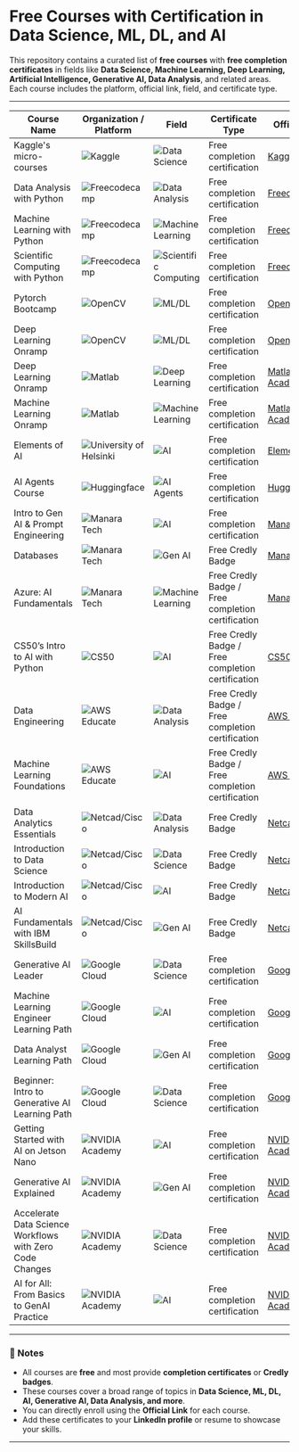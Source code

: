 # Free Courses with Certification in Data Science, ML, DL, and AI

This repository contains a curated list of **free courses** with **free completion certificates** in fields like **Data Science, Machine Learning, Deep Learning, Artificial Intelligence, Generative AI, Data Analysis**, and related areas. Each course includes the platform, official link, field, and certificate type.

---

| Course Name | Organization / Platform | Field | Certificate Type | Official Link |
|------------|------------------------|-------|-----------------|---------------|
| Kaggle's micro-courses | ![Kaggle](https://img.shields.io/badge/Kaggle-100%25-blue) | ![Data Science](https://img.shields.io/badge/Field-ML%2FDL%2FData%20Science-blueviolet) | Free completion certification | [Kaggle Learn](https://www.kaggle.com/learn) |
| Data Analysis with Python | ![Freecodecamp](https://img.shields.io/badge/Freecodecamp-100%25-green) | ![Data Analysis](https://img.shields.io/badge/Field-Data%20Analysis-orange) | Free completion certification | [Freecodecamp](https://www.freecodecamp.org/learn/data-analysis-with-python) |
| Machine Learning with Python | ![Freecodecamp](https://img.shields.io/badge/Freecodecamp-100%25-green) | ![Machine Learning](https://img.shields.io/badge/Field-Machine%20Learning%2FDeep%20Learning-blue) | Free completion certification | [Freecodecamp](https://www.freecodecamp.org/learn/machine-learning-with-python) |
| Scientific Computing with Python | ![Freecodecamp](https://img.shields.io/badge/Freecodecamp-100%25-green) | ![Scientific Computing](https://img.shields.io/badge/Field-Scientific%20Computing-lightgrey) | Free completion certification | [Freecodecamp](https://www.freecodecamp.org/learn/scientific-computing-with-python) |
| Pytorch Bootcamp | ![OpenCV](https://img.shields.io/badge/OpenCV-100%25-red) | ![ML/DL](https://img.shields.io/badge/Field-Machine%20Learning%2FDeep%20Learning-blue) | Free completion certification | [OpenCV](https://opencv.org/university/free-pytorch-course/?utm_source=opcvu&utm_medium=menu&utm_campaign=ptbc) |
| Deep Learning Onramp | ![OpenCV](https://img.shields.io/badge/OpenCV-100%25-red) | ![ML/DL](https://img.shields.io/badge/Field-Machine%20Learning%2FDeep%20Learning-blue) | Free completion certification | [OpenCV](https://opencv.org/university/free-tensorflow-keras-course/?utm_source=opcvu&utm_medium=menu&utm_campaign=tbc) |
| Deep Learning Onramp | ![Matlab](https://img.shields.io/badge/Matlab-100%25-orange) | ![Deep Learning](https://img.shields.io/badge/Field-Deep%20Learning-blueviolet) | Free completion certification | [Matlab Academy](https://matlabacademy.mathworks.com/details/deep-learning-onramp/deeplearning) |
| Machine Learning Onramp | ![Matlab](https://img.shields.io/badge/Matlab-100%25-orange) | ![Machine Learning](https://img.shields.io/badge/Field-Machine%20Learning-blue) | Free completion certification | [Matlab Academy](https://matlabacademy.mathworks.com/details/machine-learning-onramp/machinelearning) |
| Elements of AI | ![University of Helsinki](https://img.shields.io/badge/University%20of%20Helsinki-100%25-blue) | ![AI](https://img.shields.io/badge/Field-AI%2FML%2FDL-lightblue) | Free completion certification | [Elements of AI](https://course.elementsofai.com) |
| AI Agents Course | ![Huggingface](https://img.shields.io/badge/Huggingface-100%25-yellow) | ![AI Agents](https://img.shields.io/badge/Field-AI%20Agents-lightgreen) | Free completion certification | [Huggingface](https://huggingface.co/learn/agents-course/unit0/introduction) |
| Intro to Gen AI & Prompt Engineering | ![Manara Tech](https://img.shields.io/badge/Manara%20Tech-100%25-red) | ![AI](https://img.shields.io/badge/Field-AI-orange) | Free completion certification | [Manara Tech](https://app.manara.tech/learning/9/landing-page?source=card&cardLocation=learning%20page%20-%20browse%20section%20-%20all%20learning%20paths%20tab&location=Card%20Click) |
| Databases | ![Manara Tech](https://img.shields.io/badge/Manara%20Tech-100%25-red) | ![Gen AI](https://img.shields.io/badge/Field-Gen%20AI-lightblue) | Free Credly Badge | [Manara Tech](https://app.manara.tech/learning/46/landing-page?source=card&cardLocation=learning%20page%20-%20browse%20section%20-%20all%20learning%20paths%20tab&location=Card%20Click) |
| Azure: AI Fundamentals | ![Manara Tech](https://img.shields.io/badge/Manara%20Tech-100%25-red) | ![Machine Learning](https://img.shields.io/badge/Field-Machine%20Learning-blue) | Free Credly Badge / Free completion certification | [Manara Tech](https://app.manara.tech/learning/18/landing-page?source=card&cardLocation=learning%20page%20-%20browse%20section%20-%20all%20learning%20paths%20tab&location=Card%20Click) |
| CS50’s Intro to AI with Python | ![CS50](https://img.shields.io/badge/CS50-100%25-red) | ![AI](https://img.shields.io/badge/Field-AI-lightblue) | Free Credly Badge / Free completion certification | [CS50 AI](https://cs50.harvard.edu/ai) |
| Data Engineering | ![AWS Educate](https://img.shields.io/badge/AWS%20Educate-100%25-orange) | ![Data Analysis](https://img.shields.io/badge/Field-Data%20Analysis-orange) | Free Credly Badge / Free completion certification | [AWS Educate](https://awseducate.instructure.com/courses/1108) |
| Machine Learning Foundations | ![AWS Educate](https://img.shields.io/badge/AWS%20Educate-100%25-orange) | ![AI](https://img.shields.io/badge/Field-AI-lightblue) | Free Credly Badge / Free completion certification | [AWS Educate](https://awseducate.instructure.com/courses/910) |
| Data Analytics Essentials | ![Netcad/Cisco](https://img.shields.io/badge/Netcad%20%2F%20Cisco-100%25-blue) | ![Data Analysis](https://img.shields.io/badge/Field-Data%20Analysis-orange) | Free Credly Badge | [Netcad](https://www.netacad.com/courses/data-analytics-essentials?courseLang=en-US) |
| Introduction to Data Science | ![Netcad/Cisco](https://img.shields.io/badge/Netcad%20%2F%20Cisco-100%25-blue) | ![Data Science](https://img.shields.io/badge/Field-Data%20Science-blueviolet) | Free Credly Badge | [Netcad](https://www.netacad.com/courses/introduction-data-science?courseLang=en-US) |
| Introduction to Modern AI | ![Netcad/Cisco](https://img.shields.io/badge/Netcad%20%2F%20Cisco-100%25-blue) | ![AI](https://img.shields.io/badge/Field-AI-lightblue) | Free Credly Badge | [Netcad](https://www.netacad.com/courses/introduction-to-modern-ai?courseLang=en-US) |
| AI Fundamentals with IBM SkillsBuild | ![Netcad/Cisco](https://img.shields.io/badge/Netcad%20%2F%20Cisco-100%25-blue) | ![Gen AI](https://img.shields.io/badge/Field-Gen%20AI-lightblue) | Free Credly Badge | [Netcad](https://www.netacad.com/courses/ai-ibm-skillsbuild?courseLang=en-US) |
| Generative AI Leader | ![Google Cloud](https://img.shields.io/badge/Google%20Cloud-100%25-blue) | ![Data Science](https://img.shields.io/badge/Field-Data%20Science-blueviolet) | Free completion certification | [Google Cloud](https://www.cloudskillsboost.google/paths/1951) |
| Machine Learning Engineer Learning Path | ![Google Cloud](https://img.shields.io/badge/Google%20Cloud-100%25-blue) | ![AI](https://img.shields.io/badge/Field-AI-lightblue) | Free completion certification | [Google Cloud](https://www.cloudskillsboost.google/paths/17) |
| Data Analyst Learning Path | ![Google Cloud](https://img.shields.io/badge/Google%20Cloud-100%25-blue) | ![Gen AI](https://img.shields.io/badge/Field-Gen%20AI-lightblue) | Free completion certification | [Google Cloud](https://www.cloudskillsboost.google/paths/118) |
| Beginner: Intro to Generative AI Learning Path | ![Google Cloud](https://img.shields.io/badge/Google%20Cloud-100%25-blue) | ![Data Science](https://img.shields.io/badge/Field-Data%20Science-blueviolet) | Free completion certification | [Google Cloud](https://www.cloudskillsboost.google/paths/18) |
| Getting Started with AI on Jetson Nano | ![NVIDIA Academy](https://img.shields.io/badge/NVIDIA%20Academy-100%25-green) | ![AI](https://img.shields.io/badge/Field-AI-lightblue) | Free completion certification | [NVIDIA Academy](https://learn.nvidia.com/courses/course-detail?course_id=course-v1:DLI+S-RX-02+V2) |
| Generative AI Explained | ![NVIDIA Academy](https://img.shields.io/badge/NVIDIA%20Academy-100%25-green) | ![Gen AI](https://img.shields.io/badge/Field-Gen%20AI-lightblue) | Free completion certification | [NVIDIA Academy](https://learn.nvidia.com/courses/course-detail?course_id=course-v1:DLI+S-FX-07+V1) |
| Accelerate Data Science Workflows with Zero Code Changes | ![NVIDIA Academy](https://img.shields.io/badge/NVIDIA%20Academy-100%25-green) | ![Data Science](https://img.shields.io/badge/Field-Data%20Science-blueviolet) | Free completion certification | [NVIDIA Academy](https://learn.nvidia.com/courses/course-detail?course_id=course-v1:DLI+T-DS-03+V1) |
| AI for All: From Basics to GenAI Practice | ![NVIDIA Academy](https://img.shields.io/badge/NVIDIA%20Academy-100%25-green) | ![AI](https://img.shields.io/badge/Field-AI-lightblue) | Free completion certification | [NVIDIA Academy](https://academy.nvidia.com/en/course/ai-for-all-from-basics-to-genai-practice/?cm=81220) |

---

### 🔹 Notes

- All courses are **free** and most provide **completion certificates** or **Credly badges**.  
- These courses cover a broad range of topics in **Data Science, ML, DL, AI, Generative AI, Data Analysis, and more**.  
- You can directly enroll using the **Official Link** for each course.  
- Add these certificates to your **LinkedIn profile** or resume to showcase your skills.  

---
